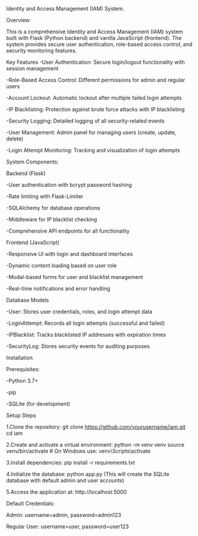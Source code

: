 Identity and Access Management (IAM) System.

Overview:

This is a comprehensive Identity and Access Management (IAM) system built with Flask (Python backend) and vanilla JavaScript (frontend). The system provides secure user authentication, role-based access control, and security monitoring features.

Key Features
    -User Authentication: Secure login/logout functionality with session management

   -Role-Based Access Control: Different permissions for admin and regular users

   -Account Lockout: Automatic lockout after multiple failed login attempts

   -IP Blacklisting: Protection against brute force attacks with IP blacklisting

   -Security Logging: Detailed logging of all security-related events

   -User Management: Admin panel for managing users (create, update, delete)

   -Login Attempt Monitoring: Tracking and visualization of login attempts

System Components:

 Backend (Flask)

   -User authentication with bcrypt password hashing

   -Rate limiting with Flask-Limiter

   -SQLAlchemy for database operations

   -Middleware for IP blacklist checking

   -Comprehensive API endpoints for all functionality

Frontend (JavaScript)

   -Responsive UI with login and dashboard interfaces

   -Dynamic content loading based on user role

   -Modal-based forms for user and blacklist management

   -Real-time notifications and error handling

Database Models

   -User: Stores user credentials, roles, and login attempt data

   -LoginAttempt: Records all login attempts (successful and failed)

   -IPBlacklist: Tracks blacklisted IP addresses with expiration times

   -SecurityLog: Stores security events for auditing purposes

Installation

 Prerequisites:

   -Python 3.7+

   -pip

   -SQLite (for development)



Setup Steps

 1.Clone the repository:
   git clone https://github.com/yourusername/iam.git
   cd iam

 2.Create and activate a virtual environment:
   python -m venv venv
   source venv/bin/activate  # On Windows use: venv\Scripts\activate

 3.Install dependencies:
   pip install -r requirements.txt

 4.Initialize the database:
   python app.py (This will create the SQLite database with default admin and user accounts)

 5.Access the application at: http://localhost:5000


Default Credentials:

Admin: username=admin, password=admin123

Regular User: username=user, password=user123
